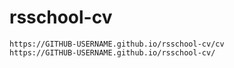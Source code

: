 # rsschool-cv
    https://GITHUB-USERNAME.github.io/rsschool-cv/cv
    https://GITHUB-USERNAME.github.io/rsschool-cv/
